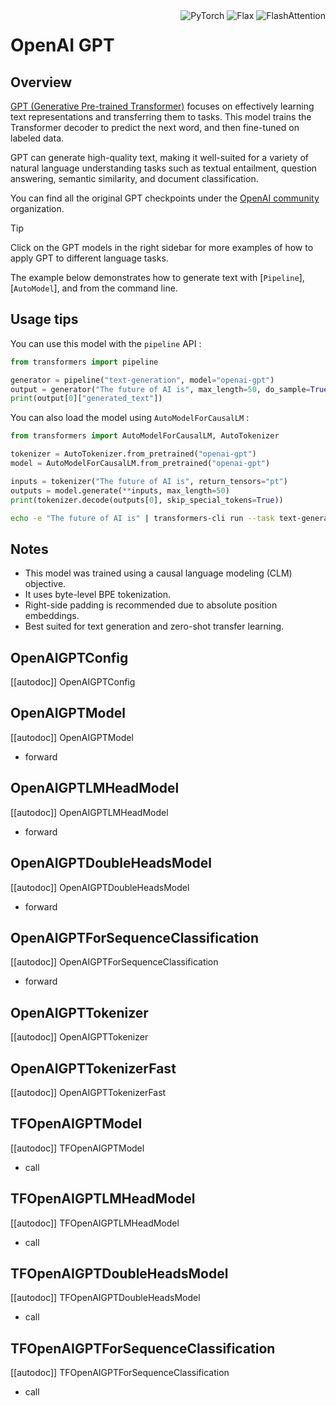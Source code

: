 <!--Copyright 2020 The HuggingFace Team. All rights reserved.

Licensed under the Apache License, Version 2.0 (the "License"); you may not use this file except in compliance with
the License. You may obtain a copy of the License at

http://www.apache.org/licenses/LICENSE-2.0

Unless required by applicable law or agreed to in writing, software distributed under the License is distributed on
an "AS IS" BASIS, WITHOUT WARRANTIES OR CONDITIONS OF ANY KIND, either express or implied. See the License for the
specific language governing permissions and limitations under the License.

⚠️ Note that this file is in Markdown but contain specific syntax for our doc-builder (similar to MDX) that may not be
rendered properly in your Markdown viewer.

-->


<div style="float: right;">
<img alt="PyTorch" src="https://img.shields.io/badge/PyTorch-DE3412?style=flat&logo=pytorch&logoColor=white">
<img alt="Flax" src="https://img.shields.io/badge/Flax-29a79b.svg?style=flat&logo=data:image/png;base64,...">
<img alt="FlashAttention" src="https://img.shields.io/badge/%E2%9A%A1%EF%B8%8E%20FlashAttention-eae0c8?style=flat">
</div>


# OpenAI GPT
## Overview

[GPT (Generative Pre-trained Transformer)](https://cdn.openai.com/research-covers/language-unsupervised/language_understanding_paper.pdf) focuses on effectively learning text representations and transferring them to tasks. This model trains the Transformer decoder to predict the next word, and then fine-tuned on labeled data.

GPT can generate high-quality text, making it well-suited for a variety of natural language understanding tasks such as textual entailment, question answering, semantic similarity, and document classification.

You can find all the original GPT checkpoints under the [OpenAI community](https://huggingface.co/openai-community/openai-gpt) organization.

> [!TIP]
> Click on the GPT models in the right sidebar for more examples of how to apply GPT to different language tasks.

The example below demonstrates how to generate text with [`Pipeline`], [`AutoModel`], and from the command line.


## Usage tips

<hfoptions id="usage">
<hfoption id="Pipeline">

You can use this model with the `pipeline` API :

```python
from transformers import pipeline

generator = pipeline("text-generation", model="openai-gpt")
output = generator("The future of AI is", max_length=50, do_sample=True)
print(output[0]["generated_text"])
```

</hfoption> <hfoption id="AutoModel">

You can also load the model using `AutoModelForCausalLM` :
```python
from transformers import AutoModelForCausalLM, AutoTokenizer

tokenizer = AutoTokenizer.from_pretrained("openai-gpt")
model = AutoModelForCausalLM.from_pretrained("openai-gpt")

inputs = tokenizer("The future of AI is", return_tensors="pt")
outputs = model.generate(**inputs, max_length=50)
print(tokenizer.decode(outputs[0], skip_special_tokens=True))
```

<hfoption id="transformers-cli">

```bash
echo -e "The future of AI is" | transformers-cli run --task text-generation --model openai-gpt --device 0

```
</hfoption>
</hfoptions>

## Notes

- This model was trained using a causal language modeling (CLM) objective.
- It uses byte-level BPE tokenization.
- Right-side padding is recommended due to absolute position embeddings.
- Best suited for text generation and zero-shot transfer learning.

## OpenAIGPTConfig

[[autodoc]] OpenAIGPTConfig

## OpenAIGPTModel

[[autodoc]] OpenAIGPTModel
- forward

## OpenAIGPTLMHeadModel

[[autodoc]] OpenAIGPTLMHeadModel
- forward

## OpenAIGPTDoubleHeadsModel

[[autodoc]] OpenAIGPTDoubleHeadsModel
- forward

## OpenAIGPTForSequenceClassification

[[autodoc]] OpenAIGPTForSequenceClassification
- forward

## OpenAIGPTTokenizer

[[autodoc]] OpenAIGPTTokenizer

## OpenAIGPTTokenizerFast

[[autodoc]] OpenAIGPTTokenizerFast

## TFOpenAIGPTModel

[[autodoc]] TFOpenAIGPTModel
- call

## TFOpenAIGPTLMHeadModel

[[autodoc]] TFOpenAIGPTLMHeadModel
- call

## TFOpenAIGPTDoubleHeadsModel

[[autodoc]] TFOpenAIGPTDoubleHeadsModel
- call

## TFOpenAIGPTForSequenceClassification

[[autodoc]] TFOpenAIGPTForSequenceClassification
- call
